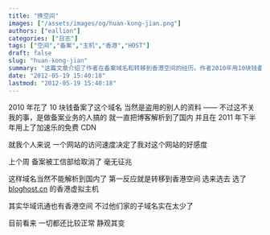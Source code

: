 ```yaml
---
title: "换空间"
images: ["/assets/images/og/huan-kong-jian.png"]
authors: ["eallion"]
categories: ["日志"]
tags: ["空间","备案","主机","香港","HOST"]
draft: false
slug: "huan-kong-jian"
summary: "这篇文章介绍了作者在备案域名和转移到香港空间的经历。作者2010年用10块钱备案了一个域名，但是后来备案被工信部取消了。作者决定将网站转移到香港空间，并选择了bloghost.cn的香港虚拟主机。目前作者对转移后的情况持观望态度。"
date: "2012-05-19 15:40:18"
lastmod: "2012-05-19 15:40:18"
---
```


2010 年花了 10 块钱备案了这个域名
当然是盗用的别人的资料
—— 不过这不关我的事，是做备案业务的人搞的
就一直把博客解析到了国内
并且在 2011 年下半年用上了加速乐的免费 CDN

就我个人来说
一个网站的访问速度决定了我对这个网站的好感度

上个周
备案被工信部给取消了
毫无征兆

这样域名当然不能解析到国内了
第一反应就是转移到香港空间
选来选去
选了 [bloghost.cn](http://bloghost.cn) 的香港虚拟主机

其实华域讯通也有香港空间
不过他们家的子域名实在太少了

目前看来
一切都还比较正常
静观其变
